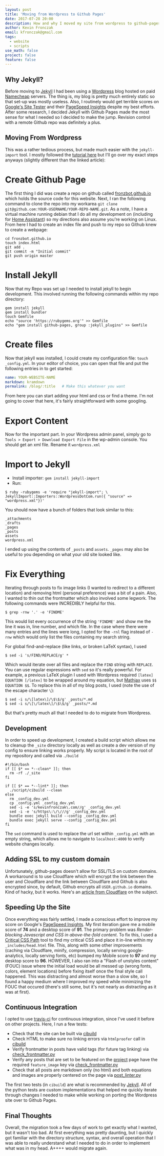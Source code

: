 ```yaml
---
layout: post
title: 'Moving from Wordpress to Github Pages'
date: 2017-07-28 20:00
description: How and why I moved my site from wordpress to github-pages
author: Kevin Fronczak
email: kfronczak@gmail.com
tags:
  - website
  - scripts
use_math: false
project: false
feature: false
---
```


## Why Jekyll?

Before moving to [Jekyll](http://jekyllrb.com/) I had been using a [Wordpress](https://wordpress.com/) blog hosted on paid [Namecheap](https://www.namecheap.com/) servers.  The thing is, my blog is pretty much entirely static so that set-up was mostly useless.  Also, I routinely would get terrible scores on [Google's Site Tester](https://testmysite.thinkwithgoogle.com/) and their [PageSpeed Insights](https://developers.google.com/speed/pagespeed/insights/) despite my best efforts.  After some research, I decided Jekyll with Github Pages made the most sense for what I needed so I decided to make the jump.  Revision control with a remote Github repo was definitely a plus.

## Moving From Wordpress

This was a rather tedious process, but made much easier with the `jekyll-import` tool.  I mostly followed the [tutorial here](http://www.adamwadeharris.com/how-to-convert-a-wordpress-site-to-jekyll-with-github-pages/) but I'll go over my exact steps anyways (slightly different than the linked article):

# Create Github Page

The first thing I did was create a repo on github called [fronzbot.github.io](https://github.com/fronzbot/fronzbot.github.io) which holds the source code for this website.  Next, I ran the following command to clone the repo into my workarea `git clone git@github.com:YOUR-USERNAME/YOUR-REPO-NAME.git`.  As a note, I have a virtual machine running debian that I do all my development on (including for [Home Assistant](https://github.com/home-assistant/home-assistant)) so my directions also assume you're working on Linux.  From here I had to create an index file and push to my repo so Github knew to create a webpage:

```
cd fronzbot.github.io
touch index.html
git add .
git commit -m "Initial commit"
git push origin master
```

# Install Jekyll

Now that my Repo was set up I needed to install jekyll to begin development.  This involved running the following commands within my repo directory:

```
gem install jekyll
gem install bundler
touch Gemfile
echo "source 'https://rubygems.org'" >> Gemfile
echo "gem install github-pages, group :jekyll_plugins" >> Gemfile
```

# Create files

Now that jekyll was installed, I could create my configuration file: `touch _config.yml`.  In your editor of choice, you can open that file and put the following entries in to get started:

```yaml
name: YOUR-WEBSITE-NAME
markdown: kramdown
permalink: /blog/:title   # Make this whatever you want
```

From here you can start adding your html and css or find a theme.  I'm not going to cover that here, it's fairly straightforward with some googling.

# Export Content
Now for the important part.  In your Wordpress admin panel, simply go to `Tools > Export > Download Export File` in the wp-admin console.  You should get an xml file.  Rename it `wordpress.xml`

# Import to Jekyll
* Install importer: `gem install jekyll-import`
* Run:
```
$ ruby -rubygems -e 'require "jekyll-import"; \
JekyllImport::Importers::WordpressDotCom.run({ "source" => "wordpress.xml"})'
```

You should now have a bunch of folders that look similar to this:

```
_attachments
_drafts
_pages
_posts
assets
wordpress.xml
```

I ended up using the contents of `_posts` and `assets`.  `_pages` may also be useful to you depending on what your old site looked like.

# Fix Everything

Iterating through posts to fix image links (I wanted to redirect to a different location) and removing html (personal preference) was a bit of a pain.  Also, I wanted to thin out the frontmatter which also involved some legwork.  The following commands were INCREDIBLY helpful for this.

```
$ grep -rnw '.' -e 'FINDME'
```

This would list every occurrence of the string `'FINDME'` and show me the line it was in, line number, and which file.  In the case where there were many entries and the lines were long, I opted for the `-rnl` flag instead of `-rnw` which would only list the files containing my search string.

For global find-and-replace (like links, or broken LaTeX syntax), I used

```
$ sed -i 's/FIND/REPLACE/g' *
```

Which would iterate over all files and replace the `FIND` string with `REPLACE`.  You can use regular expressions with `sed` so it's really powerful.  For example, a previous LaTeX plugin I used with Wordpress required `[latex] EQUATION [/latex]` to be wrapped around my equation, but [Mathjax](https://www.mathjax.org/) uses `$$ EQUATION $$`.  To replace this in all of my blog posts, I used (note the use of the escape character `\`):

```
$ sed -i s/\[latex\]/\$\$/g' _posts/*.md
$ sed -i s/\[\/latex\]/\$\$/g' _posts/*.md
```

But that's pretty much all that I needed to do to migrate from Wordpress.

## Development

In order to speed up development, I created a build script which allows me to cleanup the `_site` directory locally as well as create a dev version of my config to ensure linking works properly.  My script is located in the root of my repository and called via `./build`

```shell
#!/bin/bash
if [[ $* == *--clean* ]]; then
  rm -rf ./_site
fi

if [[ $* == *--lint* ]]; then
  ./script/cibuild --clean
else
  rm _config_dev.yml
  cp _config.yml _config_dev.yml
  sed -i -e 's/kevinfronczak\.com//g' _config_dev.yml
  sed -i -e 's/https\:\/\///g' _config_dev.yml
  bundle exec jekyll build --config _config_dev.yml
  bundle exec jekyll serve --config _config_dev.yml
fi
```

The `sed` command is used to replace the url set within `_config.yml` with an empty string, which allows me to navigate to `localhost:4000` to verify website changes locally.

## Adding SSL to my custom domain

Unfortunately, github-pages doesn't allow for SSL/TLS on custom domains.  A workaround is to use Cloudflare which will encrypt the link between the user and Cloudflare and the link between Cloudflare and Github is also encrypted since, by default, Github encrypts all `USER.github.io` domains.  Kind of hacky, but it works.  Here's an [article from Cloudflare](https://blog.cloudflare.com/secure-and-fast-github-pages-with-cloudflare/) on the subject.

## Speeding Up the Site

Once everything was fairly settled, I made a conscious effort to improve my score on Google's [PageSpeed Insights](https://blog.cloudflare.com/secure-and-fast-github-pages-with-cloudflare/).  My first iteration gave me a mobile score of **74** and a desktop score of **91**.  The primary problem was *Render-blocking Javascript and CSS in above-the-fold content*.  To fix this, I used a [Critical CSS Path](https://jonassebastianohlsson.com/criticalpathcssgenerator/) tool to find my critical CSS and place it in-line within my `_includes/head.html` file.  This, along with some other improvements (caching via Cloudflare, minify, compression, locally serving google-analytics, locally serving fonts, etc) bumped my Mobile score to **97** and my desktop score to **96**.  HOWEVER, I also ran into a "Flash of unstyles content" (FOUC) issue where the initial load would be all messed up (wrong fonts, colors, element locations) before fixing itself once the final style call happened.  This was distracting and almost worse than a slow site, so I found a happy medium where I improved my speed while minimizing the FOUC that occured (there's still some, but it's not nearly as distracting as it was at first).

## Continuous Integration

I opted to use [travis-ci](https://travis-ci.org/) for continuous integration, since I've used it before on other projects.  Here, I run a few tests:

* Check that the site can be built via [cibuild](https://github.com/fronzbot/fronzbot.github.io/blob/master/script/cibuild)
* Check HTML to make sure no linking errors via `htmlproofer` call in [cibuild](https://github.com/fronzbot/fronzbot.github.io/blob/master/script/cibuild)
* Verify frontmatter in posts have valid tags (for future tag linking) via [check_frontmatter.py](https://github.com/fronzbot/fronzbot.github.io/blob/master/script/pyscripts/check_frontmatter.py)
* Verify any posts that are set to be featured on the [project](https://kevinfronczak.com/projects/) page have the required `feature_image` key via [check_frontmatter.py](https://github.com/fronzbot/fronzbot.github.io/script/pyscripts/check_frontmatter.py)
* Check that all posts are markdown only (no html) and both equations and images are properly centered on the page via [post_linter.py](https://github.com/fronzbot/fronzbot.github.io/blob/master/script/pyscripts/post_linter.py)

The first two tests (in `cibuild`) are what is recommended by [Jekyll](http://jekyllrb.com/).  All of the python tests are custom implementations that helped me quickly iterate through changes I needed to make while working on porting the Wordpress site over to Github Pages.

## Final Thoughts

Overall, the migration took a few days of work to get exactly what I wanted, but it wasn't too bad.  At first everything was pretty daunting, but I quickly got familiar with the directory structure, syntax, and overall operation that I was able to really understand what I needed to do in order to implement what was in my head.  A++++ would migrate again.
